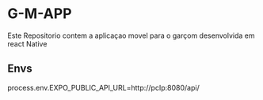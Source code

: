# G-M-APP
Este Repositorio contem a aplicaçao movel para o garçom desenvolvida em react Native
## Envs
process.env.EXPO_PUBLIC_API_URL=http://pcIp:8080/api/
